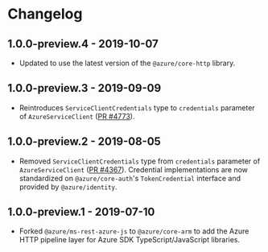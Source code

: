 # Changelog

## 1.0.0-preview.4 - 2019-10-07

- Updated to use the latest version of the `@azure/core-http` library.

## 1.0.0-preview.3 - 2019-09-09

- Reintroduces `ServiceClientCredentials` type to `credentials` parameter of
  `AzureServiceClient` ([PR #4773](https://github.com/Azure/azure-sdk-for-js/pull/4773)).

## 1.0.0-preview.2 - 2019-08-05

- Removed `ServiceClientCredentials` type from `credentials` parameter of `AzureServiceClient` ([PR #4367](https://github.com/Azure/azure-sdk-for-js/pull/4367)). Credential implementations are now standardized on `@azure/core-auth`'s `TokenCredential` interface and provided by `@azure/identity`.

## 1.0.0-preview.1 - 2019-07-10

- Forked `@azure/ms-rest-azure-js` to `@azure/core-arm` to add the Azure HTTP pipeline layer for Azure SDK TypeScript/JavaScript libraries.
